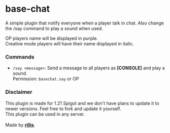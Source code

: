 # base-chat

A simple plugin that notify everyone when a player talk in chat. Also change the /say command to play a sound when used.

OP players name will be displayed in purple.<bR>
Creative mode players will have their name displayed in italic.

### Commands
- `/say <message>`: Send a message to all players as **[CONSOLE]** and play a sound. <bR>
Permission: `basechat.say` or OP

### Disclaimer
This plugin is made for 1.21 Spigot and we don't have plans to update it to newer versions. Feel free to fork and update it yourself. <br>This plugin can be used in any server.
<br>
<br>
Made by [**rillis**](https://github.com/rillis).